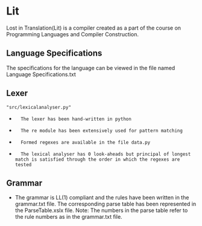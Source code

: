Lit
===

Lost in Translation(Lit) is a compiler created as a part of the course on Programming Languages and Compiler Construction.

## Language Specifications

The specifications for the language can be viewed in the file named Language Specifications.txt

## Lexer

    "src/lexicalanalyser.py"
*       The lexer has been hand-written in python
*       The re module has been extensively used for pattern matching
*       Formed regexes are available in the file data.py
*       The lexical analyser has 0 look-aheads but principal of longest match is satisfied through the order in which the regexes are tested


## Grammar

* The grammar is LL(1) compliant and the rules have been written in the grammar.txt file. The corresponding parse table has been represented in the ParseTable.xslx file. 
    Note: The numbers in the parse table refer to the rule numbers as in the grammar.txt file.


       




